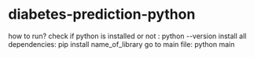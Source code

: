 

































































































# diabetes-prediction-python

how to run?
check if python is installed or not : python --version
install all dependencies: pip install name_of_library
go to main file: python main

